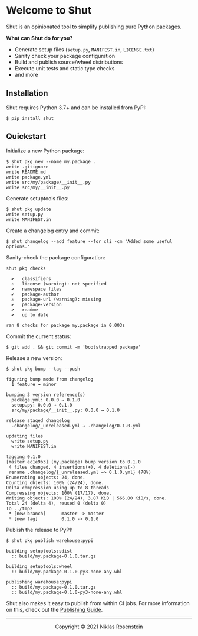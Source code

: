 # Welcome to Shut

Shut is an opinionated tool to simplify publishing pure Python packages. 

__What can Shut do for you?__

* Generate setup files (`setup.py`, `MANIFEST.in`, `LICENSE.txt`)
* Sanity check your package configuration
* Build and publish source/wheel distributions
* Execute unit tests and static type checks
* and more

## Installation

Shut requires Python 3.7+ and can be installed from PyPI:

    $ pip install shut

## Quickstart

Initialize a new Python package:

    $ shut pkg new --name my.package .
    write .gitignore
    write README.md
    write package.yml
    write src/my/package/__init__.py
    write src/my/__init__.py

Generate setuptools files:

    $ shut pkg update
    write setup.py
    write MANIFEST.in

Create a changelog entry and commit:

    $ shut changelog --add feature --for cli -cm 'Added some useful options.'

Sanity-check the package configuration:

```
shut pkg checks

  ✔️   classifiers
  ⚠️   license (warning): not specified
  ✔️   namespace files
  ✔️   package-author
  ⚠️   package-url (warning): missing
  ✔️   package-version
  ✔️   readme
  ✔️   up to date

ran 8 checks for package my.package in 0.003s
```

Commit the current status:

```
$ git add . && git commit -m 'bootstrapped package'
```

Release a new version:

```
$ shut pkg bump --tag --push

figuring bump mode from changelog
  1 feature → minor

bumping 3 version reference(s)
  package.yml: 0.0.0 → 0.1.0
  setup.py: 0.0.0 → 0.1.0
  src/my/package/__init__.py: 0.0.0 → 0.1.0

release staged changelog
  .changelog/_unreleased.yml → .changelog/0.1.0.yml

updating files
  write setup.py
  write MANIFEST.in

tagging 0.1.0
[master ec1e9b3] (my.package) bump version to 0.1.0
 4 files changed, 4 insertions(+), 4 deletions(-)
 rename .changelog/{_unreleased.yml => 0.1.0.yml} (78%)
Enumerating objects: 24, done.
Counting objects: 100% (24/24), done.
Delta compression using up to 8 threads
Compressing objects: 100% (17/17), done.
Writing objects: 100% (24/24), 3.87 KiB | 566.00 KiB/s, done.
Total 24 (delta 4), reused 0 (delta 0)
To ../tmp2
 * [new branch]      master -> master
 * [new tag]         0.1.0 -> 0.1.0
```

Publish the release to PyPI:

```
$ shut pkg publish warehouse:pypi

building setuptools:sdist
  :: build/my.package-0.1.0.tar.gz

building setuptools:wheel
  :: build/my.package-0.1.0-py3-none-any.whl

publishing warehouse:pypi
  :: build/my.package-0.1.0.tar.gz
  :: build/my.package-0.1.0-py3-none-any.whl
```

Shut also makes it easy to publish from within CI jobs. For more information on this,
check out the [Publishing Guide][0].

  [0]: publishing-guide.md

---

<p align="center">Copyright &copy; 2021 Niklas Rosenstein</p>
